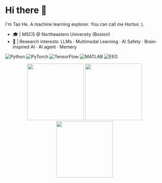 

<!--
**hortus-neu/hortus-neu** is a ✨ _special_ ✨ repository because its `README.md` (this file) appears on your GitHub profile.

Here are some ideas to get you started:

- 🔭 I’m currently working on ...
- 🌱 I’m currently learning ...
- 👯 I’m looking to collaborate on ...
- 🤔 I’m looking for help with ...
- 💬 Ask me about ...
- 📫 How to reach me: ...
- 😄 Pronouns: ...
- ⚡ Fun fact: ...
-->
# Hi there 👋 
I'm Tao He. A machine learning explorer. You can call me Hortus :). 
- 🎓 | MSCS @ Northeastern University (Boston)  
- 🔬 | Research interests: LLMs · Multimodal Learning · AI Safety · Brain-inspired AI · AI agent · Memery

![Python](https://img.shields.io/badge/Python-3776AB?style=flat&logo=python&logoColor=white)
![PyTorch](https://img.shields.io/badge/PyTorch-EE4C2C?style=flat&logo=pytorch&logoColor=white)
![TensorFlow](https://img.shields.io/badge/TensorFlow-FF6F00?style=flat&logo=tensorflow&logoColor=white)
![MATLAB](https://img.shields.io/badge/MATLAB-0076A8?style=flat&logo=mathworks&logoColor=white)
![EEG](https://img.shields.io/badge/EEG-SignalProcessing-blue?style=flat)




<div align="center">

  <img src="https://streak-stats.demolab.com?user=hortus-neu&theme=dracula&hide_border=true&mode=weekly" height="180em" />
  <img src="https://github-readme-stats-omega-one-40.vercel.app/api?username=hortus-neu&show_icons=true&count_private=true&include_all_commits=true&rank_icon=percentile&theme=dracula&cache_seconds=86400" height="180em" />
  <img src="https://github-readme-stats-omega-one-40.vercel.app/api/top-langs/?username=hortus-neu&layout=compact&hide=Jupyter%20Notebook,Matlab&theme=dracula&cache_seconds=86400" height="180em" />

</div>


